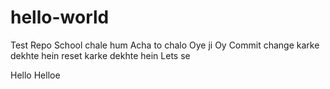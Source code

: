 # hello-world
Test Repo
School chale hum
Acha to chalo
Oye ji Oy
Commit change karke dekhte hein
reset karke dekhte hein Lets se

Hello Helloe
